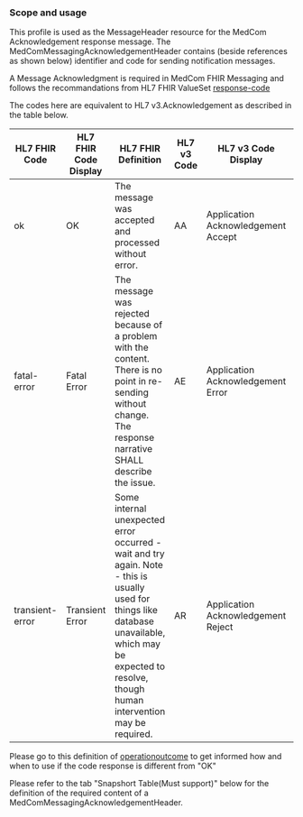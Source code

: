 ### Scope and usage 
This profile is used as the MessageHeader resource for the MedCom Acknowledgement response message. The MedComMessagingAcknowledgementHeader contains (beside references as shown below) identifier and code for sending notification messages.  

A Message Acknowledgment is required in MedCom FHIR Messaging and follows the recommandations from HL7 FHIR ValueSet [response-code](http://hl7.org/fhir/R4/valueset-response-code.html "response-code") 

The codes here are equivalent to HL7 v3.Acknowledgement as described in the table below.


HL7 FHIR Code | HL7 FHIR Code Display | HL7 FHIR Definition | HL7 v3 Code | HL7 v3 Code Display | HL7 v3 Definition
----------------- | ------------------------  | ---------------------- | -------------- | ------------- | -------------
ok | OK | The message was accepted and processed without error. | AA | Application Acknowledgement Accept | Receiving application successfully processed message.
fatal-error | Fatal Error | The message was rejected because of a problem with the content. There is no point in re-sending without change. The response narrative SHALL describe the issue. | AE | Application Acknowledgement Error | Receiving application found error in processing message. Sending error response with additional error detail information.
transient-error | Transient Error | Some internal unexpected error occurred - wait and try again. Note - this is usually used for things like database unavailable, which may be expected to resolve, though human intervention may be required. | AR | Application Acknowledgement Reject | Receiving application failed to process message for reason unrelated to content or format. Original message sender must decide on whether to automatically send message again.

Please go to this definition of [operationoutcome](http://hl7.org/fhir/R4/operationoutcome.html#resource "operationoutcome") to get informed how and when to use if the code response is different from "OK"


Please refer to the tab "Snapshort Table(Must support)" below for the definition of the required content of a MedComMessagingAcknowledgementHeader.